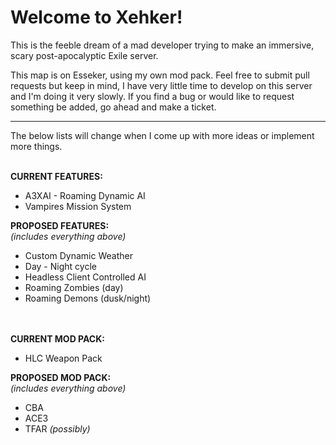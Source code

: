 # Welcome to Xehker!

This is the feeble dream of a mad developer trying to make an immersive, scary post-apocalyptic Exile server.

This map is on Esseker, using my own mod pack. Feel free to submit pull requests but keep in mind, I have very little time to develop on this server and I'm doing it very slowly. If you find a bug or would like to request something be added, go ahead and make a ticket.

---

The below lists will change when I come up with more ideas or implement more things.
<br><br>

**CURRENT FEATURES:**

* A3XAI - Roaming Dynamic AI
* Vampires Mission System

**PROPOSED FEATURES:**
<br>*(includes everything above)*

* Custom Dynamic Weather
* Day - Night cycle
* Headless Client Controlled AI
* Roaming Zombies (day)
* Roaming Demons (dusk/night)


<br><br>
**CURRENT MOD PACK:**

* HLC Weapon Pack


**PROPOSED MOD PACK:**
<br>*(includes everything above)*

* CBA
* ACE3
* TFAR *(possibly)*
